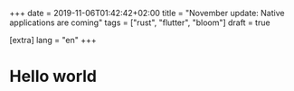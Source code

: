 +++
date = 2019-11-06T01:42:42+02:00
title = "November update: Native applications are coming"
tags = ["rust", "flutter", "bloom"]
draft = true

[extra]
lang = "en"
+++


# Hello world
